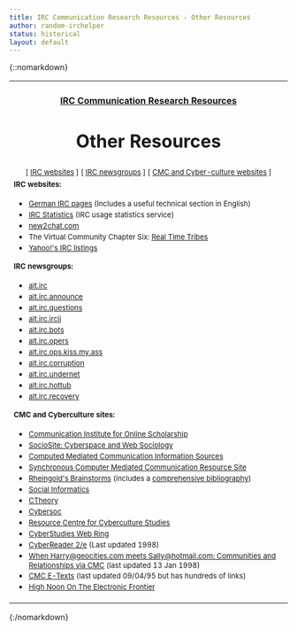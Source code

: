 ```yaml
---
title: IRC Communication Research Resources - Other Resources
author: random-irchelper
status: historical
layout: default
---
```

{::nomarkdown}

<center>
  <table width="600" border="0" cellspacing="0" cellpadding="0">
    <tr> 
      <td height="17" align="center"> 
        <h4><b><a href="/communication-research/">IRC Communication Research Resources </a></b></h4>
        <h1><b>Other Resources</b></h1>
      </td>
    </tr>
    <tr align="center"> 
      <td><font size="-1">[ <a href="#irc-web">IRC websites</a> ] [ <a href="#irc-news">IRC 
        newsgroups</a> ] [ <a href="#cmc-web">CMC and Cyber-culture websites</a> 
        ]</font> </td>
    </tr>
    <tr> 
      <td> <font size="-1"><b><a name="irc-web"></a>IRC websites:</b></font>
        <ul>
<!--
          <li><font size="-1"><a href="http://www.connected-media.com/IRC/index.html">IRC 
            Central</a> (Last updated 1997?)</font></li>
          <li><font size="-1"><a href="http://www.geocities.com/SiliconValley/7739/">The 
            IRC Repository</a> (Last updated 01/23/97)</font></li>
-->
          <li><font size="-1"><a href="http://irc.pages.de/">German IRC pages</a> 
            (Includes a useful technical section in English)</font></li>
<!--
          <li><font size="-1"><a href="http://wwwcsif.cs.ucdavis.edu/~leebj/irc/">IRC 
            Ring</a> </font></li>
-->
          <li><font size="-1"><a href="http://hinner.com/ircstat/">IRC Statistics</a> 
            (IRC usage statistics service)</font></li>
<!--
          <li><font size="-1"><a href="http://www.liszt.com/chat/">LisztIRC</a> 
            (Search for IRC channels on various IRC networks)</font></li>
-->
          <li><font size="-1"><a href="http://www.new2chat.com/">new2chat.com</a></font></li>
<!--
          <li><font size="-1"><a href="http://www.the-project.org/">The-Project</a></font></li>
          <li><font size="-1"><a href="http://coverage.cnet.com/Content/Features/Howto/Beyond2/">Beyond 
            The Browser Part 2</a> (1997 CNET Feature on Internet chat, including 
            IRC)</font></li>
-->
          <li><font size="-1">The Virtual Community Chapter Six: <a href="http://www.rheingold.com/vc/book/6.html">Real 
            Time Tribes</a></font></li>
<!--
          <li><font size="-1"><a href="http://www.geocities.com/Paris/Parc/1691/">I 
            Hate IRC</a> (IRC addiction)</font></li>
-->
          <li><font size="-1"><a href="http://dir.yahoo.com/Computers_and_Internet/Internet/Chats_and_Forums/Internet_Relay_Chat__IRC_/">Yahoo!'s 
            IRC listings</a></font></li>
        </ul>
        <p><font size="-1"><b><a name="irc-news"></a>IRC newsgroups:</b></font></p>
        <ul>
          <li><font size="-1"><a href=news:alt.irc>alt.irc</a></font> 
          <li><font size="-1"><a href=news:alt.irc.announce>alt.irc.announce</a></font> 
          <li><font size="-1"><a href=news:alt.irc.questions>alt.irc.questions</a></font> 
          <li><font size="-1"><a href=news:alt.irc.ircii>alt.irc.ircii</a></font> 
          <li><font size="-1"><a href=news:alt.irc.bots>alt.irc.bots</a></font> 
          <li><font size="-1"><a href=news:alt.irc.opers>alt.irc.opers</a></font> 
          <li><font size="-1"><a href=news:alt.irc.ops.kiss.my.ass>alt.irc.ops.kiss.my.ass</a></font> 
          <li><font size="-1"><a href=news:alt.irc.corruption>alt.irc.corruption</a></font> 
          <li><font size="-1"><a href=news:alt.irc.undernet>alt.irc.undernet</a></font> 
          <li><font size="-1"><a href=news:alt.irc.hottub>alt.irc.hottub</a></font> 
          <li><font size="-1"><a href=news:alt.irc.recovery>alt.irc.recovery</a></font> 
        </ul>
        <p><font size="-1"><b><a name="cmc-web"></a>CMC and Cyberculture sites:</b></font></p>
        <ul>
          <li><font size="-1"><a href="http://www.cios.org/">Communication Institute 
            for Online Scholarship</a></font></li>
          <li><font size="-1"><a href="http://www.pscw.uva.nl/SOCIOSITE/TOPICS/WebSoc.html">SocioSite: 
            Cyberspace and Web Sociology</a></font></li>
          <li><font size="-1"><a href="http://www.december.com/cmc/info/">Computed 
            Mediated Communication Information Sources</a></font></li>
          <li><font size="-1"><a href="http://www.fed.qut.edu.au/tesol/cmc.html">Synchronous 
            Computer Mediated Communication Resource Site</a></font></li>
          <li><font size="-1"><a href="http://www.rheingold.com/">Rheingold's 
            Brainstorms</a> (includes a <a href="http://www.rheingold.com/vc/book/biblio.html">comprehensive 
            bibliography</a>)</font></li>
          <li><font size="-1"><a href="http://www.slis.indiana.edu/SI/">Social 
            Informatics</a></font></li>
          <li><font size="-1"><a href="http://www.ctheory.com/ctheory.html">CTheory</a></font></li>
          <li><font size="-1"><a href="http://www.socio.demon.co.uk/home.html">Cybersoc</a></font></li>
          <li><font size="-1"><a href="http://otal.umd.edu/~rccs/">Resource Centre 
            for Cyberculture Studies</a></font></li>
          <li><font size="-1"><a href="http://nimbus.ocis.temple.edu/~jvaughn/cyberstudies.htm">CyberStudies 
            Web Ring</a></font></li>
          <li><font size="-1"><a href="http://www.abacon.com/vitanza/cyber/">CyberReader 
            2/e</a> (Last updated 1998)</font></li>
          <li><font size="-1"><a href="http://www.uni-koeln.de/themen/cmc/litlist.html">When 
            Harry@geocities.com meets Sally@hotmail.com: Communities and Relationships 
            via CMC</a> (last updated 13 Jan 1998)</font></li>
          <li><font size="-1"><a href="http://www.uni-koeln.de/themen/cmc/litlist.html">CMC 
            E-Texts</a> (last updated 09/04/95 but has hundreds of links)</font></li>
          <li><font size="-1"><a href="http://semlab2.sbs.sunysb.edu/Users/pludlow/highnoon.html">High 
            Noon On The Electronic Frontier</a></font></li>
        </ul>
      </td>
    </tr>
  </table>

</center>
{:/nomarkdown}
